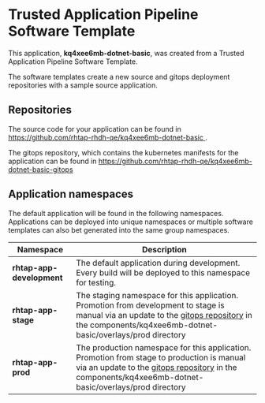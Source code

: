 # Trusted Application Pipeline Software Template

This application, **kq4xee6mb-dotnet-basic**, was created from a Trusted Application Pipeline Software Template.

The software templates create a new source and gitops deployment repositories with a sample source application. 

## Repositories

The source code for your application can be found in [https://github.com/rhtap-rhdh-qe/kq4xee6mb-dotnet-basic ](https://github.com/rhtap-rhdh-qe/kq4xee6mb-dotnet-basic ).
 
The gitops repository, which contains the kubernetes manifests for the application can be found in 
[https://github.com/rhtap-rhdh-qe/kq4xee6mb-dotnet-basic-gitops ](https://github.com/rhtap-rhdh-qe/kq4xee6mb-dotnet-basic-gitops ) 

## Application namespaces 

The default application will be found in the following namespaces. Applications can be deployed into unique namespaces or multiple software templates can also bet generated into the same group namespaces.  

|  Namespace   |  Description   |  
| -------- | -------- |   
| **rhtap-app-development** | The default application during development. Every build will be deployed to this namespace for testing. | 
| **rhtap-app-stage** | The staging namespace for this application. Promotion from development to stage is manual via an update to the [gitops repository](https://github.com/rhtap-rhdh-qe/kq4xee6mb-dotnet-basic-gitops ) in the components/kq4xee6mb-dotnet-basic/overlays/prod directory |  
| **rhtap-app-prod** | The production namespace for this application. Promotion from stage to production is manual via an update to the [gitops repository](https://github.com/rhtap-rhdh-qe/kq4xee6mb-dotnet-basic-gitops ) in the components/kq4xee6mb-dotnet-basic/overlays/prod directory | 